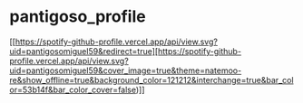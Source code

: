 # pantigoso_profile
[[https://spotify-github-profile.vercel.app/api/view.svg?uid=pantigosomiguel59&redirect=true][https://spotify-github-profile.vercel.app/api/view.svg?uid=pantigosomiguel59&cover_image=true&theme=natemoo-re&show_offline=true&background_color=121212&interchange=true&bar_color=53b14f&bar_color_cover=false)]]
